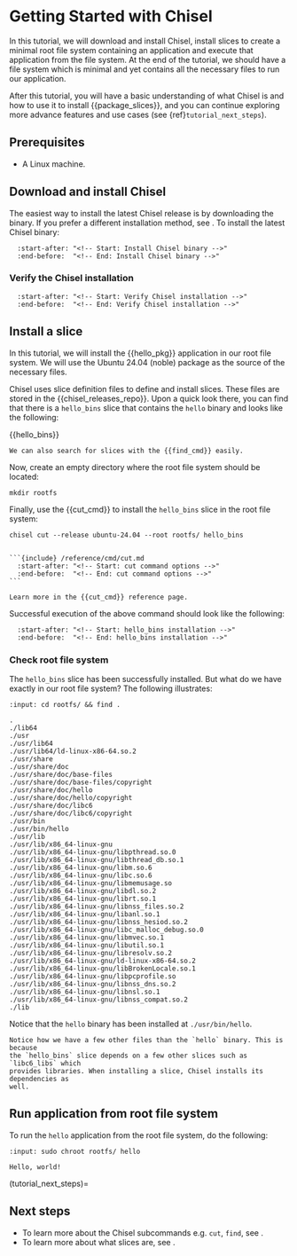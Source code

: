 # Getting Started with Chisel

In this tutorial, we will download and install Chisel, install slices to create
a minimal root file system containing an application and execute that
application from the file system. At the end of the tutorial, we should have a
file system which is minimal and yet contains all the necessary files to run our
application.

After this tutorial, you will have a basic understanding of what Chisel is and
how to use it to install {{package_slices}}, and you can continue exploring more
advance features and use cases (see {ref}`tutorial_next_steps`).

## Prerequisites

- A Linux machine.

## Download and install Chisel

The easiest way to install the latest Chisel release is by downloading the
binary. If you prefer a different installation method, see
[](/how-to/install-chisel). To install the latest Chisel binary:

```{include} /how-to/install-chisel.md
  :start-after: "<!-- Start: Install Chisel binary -->"
  :end-before:  "<!-- End: Install Chisel binary -->"
```

### Verify the Chisel installation

```{include} /how-to/install-chisel.md
  :start-after: "<!-- Start: Verify Chisel installation -->"
  :end-before:  "<!-- End: Verify Chisel installation -->"
```

## Install a slice

In this tutorial, we will install the {{hello_pkg}} application in our root file
system. We will use the Ubuntu 24.04 (noble) package as the source of the
necessary files.

Chisel uses slice definition files to define and install slices. These files are
stored in the {{chisel_releases_repo}}. Upon a quick look there, you can find
that there is a `hello_bins` slice that contains the `hello` binary and looks
like the following:

{{hello_bins}}

```{tip}
We can also search for slices with the {{find_cmd}} easily.
```

Now, create an empty directory where the root file system should be located:
```
mkdir rootfs
```

Finally, use the {{cut_cmd}} to install the `hello_bins` slice in the root file
system:

```
chisel cut --release ubuntu-24.04 --root rootfs/ hello_bins
```

````{note}

```{include} /reference/cmd/cut.md
  :start-after: "<!-- Start: cut command options -->"
  :end-before:  "<!-- End: cut command options -->"
```

Learn more in the {{cut_cmd}} reference page.
````

Successful execution of the above command should look like the following:

```{include} /reference/cmd/cut.md
  :start-after: "<!-- Start: hello_bins installation -->"
  :end-before:  "<!-- End: hello_bins installation -->"
```

### Check root file system

The `hello_bins` slice has been successfully installed. But what do we have
exactly in our root file system? The following illustrates:

```{terminal}
:input: cd rootfs/ && find .

.
./lib64
./usr
./usr/lib64
./usr/lib64/ld-linux-x86-64.so.2
./usr/share
./usr/share/doc
./usr/share/doc/base-files
./usr/share/doc/base-files/copyright
./usr/share/doc/hello
./usr/share/doc/hello/copyright
./usr/share/doc/libc6
./usr/share/doc/libc6/copyright
./usr/bin
./usr/bin/hello
./usr/lib
./usr/lib/x86_64-linux-gnu
./usr/lib/x86_64-linux-gnu/libpthread.so.0
./usr/lib/x86_64-linux-gnu/libthread_db.so.1
./usr/lib/x86_64-linux-gnu/libm.so.6
./usr/lib/x86_64-linux-gnu/libc.so.6
./usr/lib/x86_64-linux-gnu/libmemusage.so
./usr/lib/x86_64-linux-gnu/libdl.so.2
./usr/lib/x86_64-linux-gnu/librt.so.1
./usr/lib/x86_64-linux-gnu/libnss_files.so.2
./usr/lib/x86_64-linux-gnu/libanl.so.1
./usr/lib/x86_64-linux-gnu/libnss_hesiod.so.2
./usr/lib/x86_64-linux-gnu/libc_malloc_debug.so.0
./usr/lib/x86_64-linux-gnu/libmvec.so.1
./usr/lib/x86_64-linux-gnu/libutil.so.1
./usr/lib/x86_64-linux-gnu/libresolv.so.2
./usr/lib/x86_64-linux-gnu/ld-linux-x86-64.so.2
./usr/lib/x86_64-linux-gnu/libBrokenLocale.so.1
./usr/lib/x86_64-linux-gnu/libpcprofile.so
./usr/lib/x86_64-linux-gnu/libnss_dns.so.2
./usr/lib/x86_64-linux-gnu/libnsl.so.1
./usr/lib/x86_64-linux-gnu/libnss_compat.so.2
./lib
```

Notice that the `hello` binary has been installed at `./usr/bin/hello`.

```{note}
Notice how we have a few other files than the `hello` binary. This is because
the `hello_bins` slice depends on a few other slices such as `libc6_libs` which
provides libraries. When installing a slice, Chisel installs its dependencies as
well.
```

## Run application from root file system

To run the `hello` application from the root file system, do the following:

```{terminal}
:input: sudo chroot rootfs/ hello

Hello, world!
```

(tutorial_next_steps)=
## Next steps

- To learn more about the Chisel subcommands e.g. `cut`, `find`, see
  [](/reference/cmd/index).
- To learn more about what slices are, see [](/explanation/slices).
